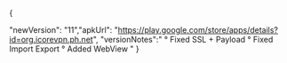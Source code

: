{

  "newVersion": "11","apkUrl": "https://play.google.com/store/apps/details?id=org.icorevpn.ph.net",
"versionNotes":"
° Fixed SSL + Payload
° Fixed Import Export
° Added WebView
"
}
